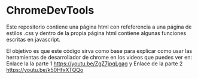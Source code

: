 # ChromeDevTools
Este repositorio contiene una página html con refeferencia a una página de estilos .css y dentro de la propia página html contiene algunas funciones escritas en javascript.

El objetivo es que este código sirva como base para explicar como usar las herramientas de desarrollador de chrome en los videos que puedes ver en: Enlace la la parte 1 https://youtu.be/ZgZ7jpqLgag y Enlace de la parte 2 https://youtu.be/k50HfxXTQQo
